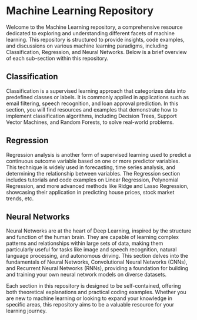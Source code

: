 # Machine Learning Repository

Welcome to the Machine Learning repository, a comprehensive resource dedicated to exploring and understanding different facets of machine learning. This repository is structured to provide insights, code examples, and discussions on various machine learning paradigms, including Classification, Regression, and Neural Networks. Below is a brief overview of each sub-section within this repository.

## Classification

Classification is a supervised learning approach that categorizes data into predefined classes or labels. It is commonly applied in applications such as email filtering, speech recognition, and loan approval prediction. In this section, you will find resources and examples that demonstrate how to implement classification algorithms, including Decision Trees, Support Vector Machines, and Random Forests, to solve real-world problems.

## Regression

Regression analysis is another form of supervised learning used to predict a continuous outcome variable based on one or more predictor variables. This technique is widely used in forecasting, time series analysis, and determining the relationship between variables. The Regression section includes tutorials and code examples on Linear Regression, Polynomial Regression, and more advanced methods like Ridge and Lasso Regression, showcasing their application in predicting house prices, stock market trends, etc.

## Neural Networks

Neural Networks are at the heart of Deep Learning, inspired by the structure and function of the human brain. They are capable of learning complex patterns and relationships within large sets of data, making them particularly useful for tasks like image and speech recognition, natural language processing, and autonomous driving. This section delves into the fundamentals of Neural Networks, Convolutional Neural Networks (CNNs), and Recurrent Neural Networks (RNNs), providing a foundation for building and training your own neural network models on diverse datasets.

Each section in this repository is designed to be self-contained, offering both theoretical explanations and practical coding examples. Whether you are new to machine learning or looking to expand your knowledge in specific areas, this repository aims to be a valuable resource for your learning journey.
